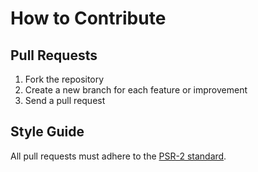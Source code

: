 # How to Contribute

## Pull Requests

1. Fork the repository
2. Create a new branch for each feature or improvement
3. Send a pull request

## Style Guide

All pull requests must adhere to the [PSR-2 standard](https://github.com/php-fig/fig-standards/blob/master/accepted/PSR-2-coding-style-guide.md).
